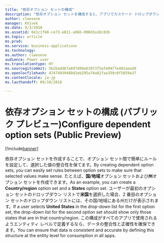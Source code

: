 ```yaml
---
title: "依存オプション セットの構成"
description: "依存オプション セットを構成すると、アプリでカスケード ドロップダウンを提供し、ドロップダウン間で簡単なデータ検証を行えます。"
author: clwesene
manager: KVivek
ms.date: 9/3/2018
ms.assetid: 641c1f60-ce73-e811-a96b-000d3a18c83b
ms.topic: article
ms.prod: 
ms.service: business-applications
ms.technology: 
ms.author: clwesene
audience: Power user
ms.translationtype: HT
ms.sourcegitcommit: 5b2badd67a697d89e63973f5afe0977e402aead0
ms.openlocfilehash: 47474939488d1eb295a7da01faa359c0f5859a37
ms.contentlocale: ja-jp
ms.lasthandoff: 09/10/2018

---
```

# <a name="configure-dependent-option-sets-public-preview"></a><span data-ttu-id="db5ef-103">依存オプション セットの構成 (パブリック プレビュー)</span><span class="sxs-lookup"><span data-stu-id="db5ef-103">Configure dependent option sets (Public Preview)</span></span>


[!include[banner](../../includes/banner.md)]

<span data-ttu-id="db5ef-104">依存オプション セットを作成することで、オプション セット間で簡単にルールを設定して、選択した値の整合性を保てます。</span><span class="sxs-lookup"><span data-stu-id="db5ef-104">By creating dependent option sets, you can easily set rules between option sets to make sure that selected values make sense.</span></span> <span data-ttu-id="db5ef-105">たとえば、**国/地域**オプション セットおよび**州**オプション セットを作成できます。</span><span class="sxs-lookup"><span data-stu-id="db5ef-105">As an example, you can create a **Country/region** option set and a **States** option set.</span></span> <span data-ttu-id="db5ef-106">ユーザーが最初のオプション セットのドロップダウン リストで**米国**を選択した場合、2 番目のオプション セットのドロップダウン リストには、その国/地域にある州だけが表示されます。</span><span class="sxs-lookup"><span data-stu-id="db5ef-106">If a user selects **United States** in the drop-down list for the first option set, the drop-down list for the second option set should show only those states that are in that country/region.</span></span> <span data-ttu-id="db5ef-107">この構成がすべてのアプリで使用されるようエンティティ レベルで定義するなら、データの整合性と正確性を確保できます。</span><span class="sxs-lookup"><span data-stu-id="db5ef-107">You can ensure that data is consistent and accurate by defining this structure at the entity level for consumption in all apps.</span></span>

